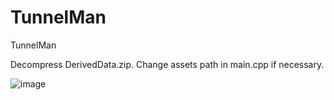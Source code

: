 # TunnelMan
TunnelMan


Decompress DerivedData.zip. Change assets path in main.cpp if necessary.


![image](https://github.com/no-proper-name-left/TunnelMan/assets/40538303/572bec46-e75d-49ff-91c5-6148ce736bbb)
